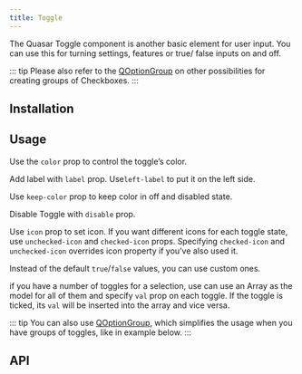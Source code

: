 ```yaml
---
title: Toggle
---
```

The Quasar Toggle component is another basic element for user input. You can use this for turning settings, features or true/ false inputs on and off.

::: tip
Please also refer to the [QOptionGroup](/vue-components/option-group) on other possibilities for creating groups of Checkboxes.
:::

## Installation
<doc-installation components="QToggle" />

## Usage
Use the `color` prop to control the toggle’s color.

<doc-example title="Basic Usage" file="QToggle/Standard" />

Add label with `label` prop. Use`left-label` to put it on the left side.

<doc-example title="With Labels" file="QToggle/Labels" />

Use `keep-color` prop to keep color in off and disabled state.

<doc-example title="Keep color" file="QToggle/KeepColor" />

Disable Toggle with `disable` prop.

<doc-example title="Disabled state" file="QToggle/Disabled" />

Use `icon` prop to set icon. If you want different icons for each toggle state, use `unchecked-icon` and `checked-icon` props. Specifying `checked-icon` and `unchecked-icon` overrides icon property if you’ve also used it.

<doc-example title="Icons" file="QToggle/Icons" />

Instead of the default `true`/`false` values, you can use custom ones.

<doc-example title="Custom model values" file="QToggle/CustomValues" />

if you have a number of toggles for a selection, use can use an Array as the model for all of them and specify `val` prop on each toggle. If the toggle is ticked, its `val` will be inserted into the array and vice versa.

<doc-example title="Array model" file="QToggle/ArrayValue" />

<doc-example title="On Dark Background" file="QToggle/DarkBackground" dark />

::: tip
You can also use [QOptionGroup](/vue-components/option-group), which simplifies the usage when you have groups of toggles, like in example below.
:::

<doc-example title="Usage with QOptionGroup" file="QToggle/OptionGroup" />

<doc-example title="In a List" file="QToggle/List" />

## API
<doc-api file="QToggle" />
